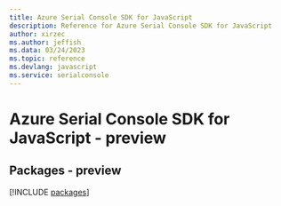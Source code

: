 ```yaml
---
title: Azure Serial Console SDK for JavaScript
description: Reference for Azure Serial Console SDK for JavaScript
author: xirzec
ms.author: jeffish
ms.data: 03/24/2023
ms.topic: reference
ms.devlang: javascript
ms.service: serialconsole
---
```

# Azure Serial Console SDK for JavaScript - preview
## Packages - preview
[!INCLUDE [packages](serial-console-index.md)]